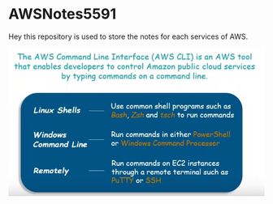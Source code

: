 # AWSNotes5591


Hey this repository is used to store the notes for each services of AWS.

![image1](images/cli/1.JPG)
